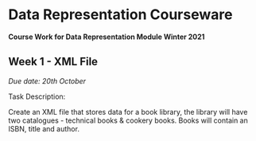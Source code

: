 # Data Representation Courseware
**Course Work for Data Representation Module Winter 2021**

## Week 1 - XML File
*Due date: 20th October*

Task Description:

Create an XML file that stores data for a book library, the library will have two catalogues - technical books & cookery books.
Books will contain an ISBN, title and author.

